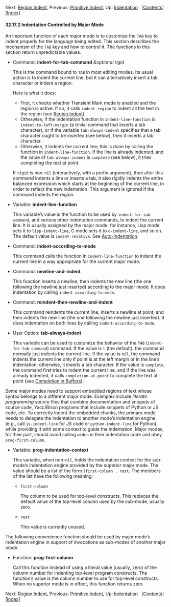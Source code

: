 

Next: [Region Indent](Region-Indent.html), Previous: [Primitive Indent](Primitive-Indent.html), Up: [Indentation](Indentation.html)   \[[Contents](index.html#SEC_Contents "Table of contents")]\[[Index](Index.html "Index")]

#### 32.17.2 Indentation Controlled by Major Mode

An important function of each major mode is to customize the `TAB` key to indent properly for the language being edited. This section describes the mechanism of the `TAB` key and how to control it. The functions in this section return unpredictable values.

*   Command: **indent-for-tab-command** *\&optional rigid*

    This is the command bound to `TAB` in most editing modes. Its usual action is to indent the current line, but it can alternatively insert a tab character or indent a region.

    Here is what it does:

    *   First, it checks whether Transient Mark mode is enabled and the region is active. If so, it calls `indent-region` to indent all the text in the region (see [Region Indent](Region-Indent.html)).
    *   Otherwise, if the indentation function in `indent-line-function` is `indent-to-left-margin` (a trivial command that inserts a tab character), or if the variable `tab-always-indent` specifies that a tab character ought to be inserted (see below), then it inserts a tab character.
    *   Otherwise, it indents the current line; this is done by calling the function in `indent-line-function`. If the line is already indented, and the value of `tab-always-indent` is `complete` (see below), it tries completing the text at point.

    If `rigid` is non-`nil` (interactively, with a prefix argument), then after this command indents a line or inserts a tab, it also rigidly indents the entire balanced expression which starts at the beginning of the current line, in order to reflect the new indentation. This argument is ignored if the command indents the region.

<!---->

*   Variable: **indent-line-function**

    This variable’s value is the function to be used by `indent-for-tab-command`, and various other indentation commands, to indent the current line. It is usually assigned by the major mode; for instance, Lisp mode sets it to `lisp-indent-line`, C mode sets it to `c-indent-line`, and so on. The default value is `indent-relative`. See [Auto-Indentation](Auto_002dIndentation.html).

<!---->

*   Command: **indent-according-to-mode**

    This command calls the function in `indent-line-function` to indent the current line in a way appropriate for the current major mode.

<!---->

*   Command: **newline-and-indent**

    This function inserts a newline, then indents the new line (the one following the newline just inserted) according to the major mode. It does indentation by calling `indent-according-to-mode`.

<!---->

*   Command: **reindent-then-newline-and-indent**

    This command reindents the current line, inserts a newline at point, and then indents the new line (the one following the newline just inserted). It does indentation on both lines by calling `indent-according-to-mode`.

<!---->

*   User Option: **tab-always-indent**

    This variable can be used to customize the behavior of the `TAB` (`indent-for-tab-command`) command. If the value is `t` (the default), the command normally just indents the current line. If the value is `nil`, the command indents the current line only if point is at the left margin or in the line’s indentation; otherwise, it inserts a tab character. If the value is `complete`, the command first tries to indent the current line, and if the line was already indented, it calls `completion-at-point` to complete the text at point (see [Completion in Buffers](Completion-in-Buffers.html)).

Some major modes need to support embedded regions of text whose syntax belongs to a different major mode. Examples include *literate programming* source files that combine documentation and snippets of source code, Yacc/Bison programs that include snippets of Python or JS code, etc. To correctly indent the embedded chunks, the primary mode needs to delegate the indentation to another mode’s indentation engine (e.g., call `js-indent-line` for JS code or `python-indent-line` for Python), while providing it with some context to guide the indentation. Major modes, for their part, should avoid calling `widen` in their indentation code and obey `prog-first-column`.

*   Variable: **prog-indentation-context**

    This variable, when non-`nil`, holds the indentation context for the sub-mode’s indentation engine provided by the superior major mode. The value should be a list of the form `(first-column . rest`. The members of the list have the following meaning:

    *   `first-column`

        The column to be used for top-level constructs. This replaces the default value of the top-level column used by the sub-mode, usually zero.

    *   `rest`

        This value is currently unused.

The following convenience function should be used by major mode’s indentation engine in support of invocations as sub-modes of another major mode.

*   Function: **prog-first-column**

    Call this function instead of using a literal value (usually, zero) of the column number for indenting top-level program constructs. The function’s value is the column number to use for top-level constructs. When no superior mode is in effect, this function returns zero.

Next: [Region Indent](Region-Indent.html), Previous: [Primitive Indent](Primitive-Indent.html), Up: [Indentation](Indentation.html)   \[[Contents](index.html#SEC_Contents "Table of contents")]\[[Index](Index.html "Index")]
